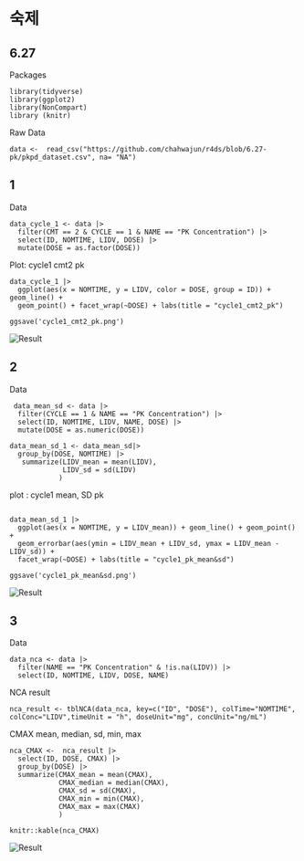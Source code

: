 # 숙제

6.27
--



Packages

```{r}
library(tidyverse)
library(ggplot2)
library(NonCompart)
library (knitr)
```

Raw Data

```{r}
data <-  read_csv("https://github.com/chahwajun/r4ds/blob/6.27-pk/pkpd_dataset.csv", na= "NA")
```


## 1

Data
```{r}
data_cycle_1 <- data |>
  filter(CMT == 2 & CYCLE == 1 & NAME == "PK Concentration") |>
  select(ID, NOMTIME, LIDV, DOSE) |>
  mutate(DOSE = as.factor(DOSE))
```


Plot: cycle1 cmt2 pk
```{r}
data_cycle_1 |>
  ggplot(aes(x = NOMTIME, y = LIDV, color = DOSE, group = ID)) + geom_line() +
  geom_point() + facet_wrap(~DOSE) + labs(title = "cycle1_cmt2_pk")

ggsave('cycle1_cmt2_pk.png')
```
![Result](https://github.com/chahwajun/r4ds/blob/6.27-pk/cycle1_cmt2_pk.png)


## 2

Data
```{r}
 data_mean_sd <- data |>
  filter(CYCLE == 1 & NAME == "PK Concentration") |>
  select(ID, NOMTIME, LIDV, NAME, DOSE) |>
  mutate(DOSE = as.numeric(DOSE))

data_mean_sd_1 <- data_mean_sd|>
  group_by(DOSE, NOMTIME) |>
   summarize(LIDV_mean = mean(LIDV),
             LIDV_sd = sd(LIDV)
            )
```



plot : cycle1 mean, SD pk

```{r}

data_mean_sd_1 |>
  ggplot(aes(x = NOMTIME, y = LIDV_mean)) + geom_line() + geom_point() +
  geom_errorbar(aes(ymin = LIDV_mean + LIDV_sd, ymax = LIDV_mean - LIDV_sd)) +
  facet_wrap(~DOSE) + labs(title = "cycle1_pk_mean&sd")

ggsave('cycle1_pk_mean&sd.png')
```

![Result](https://github.com/chahwajun/r4ds/blob/6.27-pk/cycle1_pk_mean%26sd.png)

## 3

Data

```{r}
data_nca <- data |>
  filter(NAME == "PK Concentration" & !is.na(LIDV)) |>
  select(ID, NOMTIME, LIDV, DOSE, NAME)
```

NCA result


```{r}
nca_result <- tblNCA(data_nca, key=c("ID", "DOSE"), colTime="NOMTIME", colConc="LIDV",timeUnit = "h", doseUnit="mg", concUnit="ng/mL")
```


CMAX mean, median, sd, min, max

```{r}
nca_CMAX <-  nca_result |>
  select(ID, DOSE, CMAX) |>
  group_by(DOSE) |>
  summarize(CMAX_mean = mean(CMAX),
            CMAX_median = median(CMAX),
            CMAX_sd = sd(CMAX),
            CMAX_min = min(CMAX),
            CMAX_max = max(CMAX)
            )

knitr::kable(nca_CMAX)
```
![Result](https://github.com/chahwajun/r4ds/blob/6.27-pk/CMAX.png)
